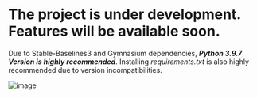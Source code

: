 # The project is under development. Features will be available soon.

Due to Stable-Baselines3 and Gymnasium dependencies, ***Python 3.9.7 Version is highly recommended***. Installing *requirements.txt* is also highly recommended due to version incompatibilities.


![image](https://github.com/DRL-Geometry-Optimization/2d-geometry-optimization-/assets/121642371/a6bdecc6-f1c4-4811-9e5a-cf9faea88a57)
